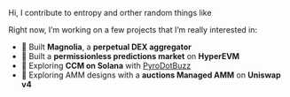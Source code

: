 Hi, I contribute to entropy and orther random things like

Right now, I’m working on a few projects that I’m really interested in:
- 🌸 Built **Magnolia**, a **perpetual DEX aggregator**
- 🔮 Built a **permissionless predictions market** on **HyperEVM**
- 🧩 Exploring **CCM on Solana** with [PyroDotBuzz](https://pyro.buzz)
- 🔮 Exploring AMM designs with a  **auctions Managed AMM** on **Uniswap v4**
